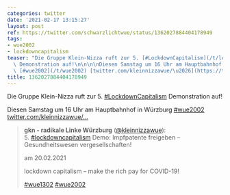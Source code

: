 ```yaml
---
categories: twitter
date: '2021-02-17 13:15:27'
layout: post
ref: https://twitter.com/schwarzlichtwue/status/1362027884404178949
tags:
- wue2002
- lockdowncapitalism
teaser: "Die Gruppe Klein-Nizza ruft zur 5. [#LockdownCapitalism](/t/lockdowncapitalism)\
  \ Demonstration auf!\n\n\n\nDiesen Samstag um 16 Uhr am Hauptbahnhof in W\xFCrzburg\
  \ [#wue2002](/t/wue2002) [twitter.com/kleinnizzawue/\u2026](https://twitter.com/kleinnizzawue/status/1362019485327179777)"
title: 1362027884404178949
---
```

Die Gruppe Klein-Nizza ruft zur 5. [#LockdownCapitalism](/t/lockdowncapitalism) Demonstration auf!



Diesen Samstag um 16 Uhr am Hauptbahnhof in Würzburg [#wue2002](/t/wue2002) [twitter.com/kleinnizzawue/…](https://twitter.com/kleinnizzawue/status/1362019485327179777)
> <b>gkn - radikale Linke Würzburg</b> ([@kleinnizzawue](https://twitter.com/kleinnizzawue)):  
>5. [#lockdowncapitalism](/t/lockdowncapitalism) Demo: Impfpatente freigeben – Gesundheitswesen vergesellschaften!   
>  
>am 20.02.2021  
>  
>  
>  
>lockdown capitalism – make the rich pay for COVID-19!  
>  
>[#wue1302](/t/wue1302) [#wue2002](/t/wue2002)   

